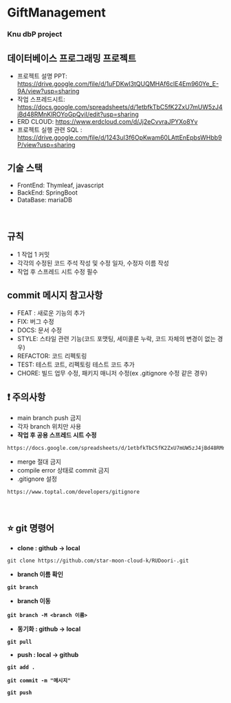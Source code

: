 # GiftManagement
### Knu dbP project
## 데이터베이스 프로그래밍 프로젝트

- 프로젝트 설명 PPT: https://drive.google.com/file/d/1uFDKwI3tQUQMHAf6cIE4Em960Ye_E-9A/view?usp=sharing
- 작업 스프레드시트: https://docs.google.com/spreadsheets/d/1etbfkTbC5fK2ZxU7mUW5zJ4jBd48RMnKlROYoGpQviI/edit?usp=sharing
- ERD CLOUD: https://www.erdcloud.com/d/Jj2eCvvraJPYXo8Yv
- 프로젝트 실행 관련 SQL : https://drive.google.com/file/d/1243uI3f6OpKwam60LAttEnEpbsWHbb9P/view?usp=sharing

## 기술 스택 
- FrontEnd: Thymleaf, javascript
- BackEnd: SpringBoot
- DataBase: mariaDB

<br>

## 규칙
- 1 작업 1 커밋
- 각각의 수정된 코드 주석 작성 및 수정 일자, 수정자 이름 작성
- 작업 후 스프레드 시트 수정 필수

## commit 메시지 참고사항
- FEAT : 새로운 기능의 추가
- FIX: 버그 수정
- DOCS: 문서 수정
- STYLE: 스타일 관련 기능(코드 포맷팅, 세미콜론 누락, 코드 자체의 변경이 없는 경우)
- REFACTOR: 코드 리펙토링
- TEST: 테스트 코트, 리펙토링 테스트 코드 추가
- CHORE: 빌드 업무 수정, 패키지 매니저 수정(ex .gitignore 수정 같은 경우)
  <br>

## :exclamation: 주의사항
- main branch push 금지
- 각자 branch 위치만 사용
- <b>작업 후 공용 스프레드 시트 수정</b>
```
https://docs.google.com/spreadsheets/d/1etbfkTbC5fK2ZxU7mUW5zJ4jBd48RMnKlROYoGpQviI/edit#gid=289789655
```
- merge 절대 금지
- compile error 상태로 commit 금지
- .gitignore 설정
```
https://www.toptal.com/developers/gitignore
```

<br>

## :star: git 명령어

- <b>clone : github → local</b>
``` 
git clone https://github.com/star-moon-cloud-k/RUDoori-.git
```
- <b>branch 이름 확인
```
git branch
```
- <b>branch 이동
```
git branch -M <branch 이름>
```
- <b>동기화 : github → local</b>
```
git pull
```
- <b>push : local → github</b>
```
git add .
```
```
git commit -m "메시지"
```
```
git push
```
